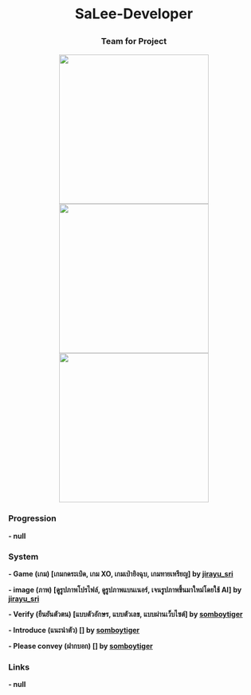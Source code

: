# <p align="center">SaLee-Developer<p>
### <p align="center">Team for Project<p>
<div align="center">
<a href="https://discord.com/users/1089356674764120125"><img align="center" width="300px" src="https://lanyard.cnrad.dev/api/1089356674764120125"></a>
<a href="https://discord.com/users/710543022412267521"><img align="center" width="300px" src="https://lanyard.cnrad.dev/api/710543022412267521"></a>
<a href="https://discord.com/users/919878532228841532"><img align="center" width="300px" src="https://lanyard.cnrad.dev/api/919878532228841532"></a>
</div>

### Progression
**- null**
### System
**- Game (เกม) [เกมกดระเบิด, เกม XO, เกมเป่ายิงฉุบ, เกมทายเหรียญ] by <a href="https://discord.com/users/1089356674764120125">jirayu_sri<a>**

**- image (ภาพ) [ดูรูปภาพโปรไฟล์, ดูรูปภาพแบนเนอร์, เจนรูปภาพขึ้นมาใหม่โดยใช้ AI] by <a href="https://discord.com/users/1089356674764120125">jirayu_sri<a>**

**- Verify (ยืนยันตัวตน) [แบบตัวอักษร, แบบตัวเลข, แบบผ่านเว็บไซต์] by <a href="https://discord.com/users/919878532228841532">somboytiger<a>**

**- Introduce (แนะนำตัว) [] by <a href="https://discord.com/users/919878532228841532">somboytiger<a>**

**- Please convey (ฝากบอก) [] by <a href="https://discord.com/users/919878532228841532">somboytiger<a>**
### Links
**- null**